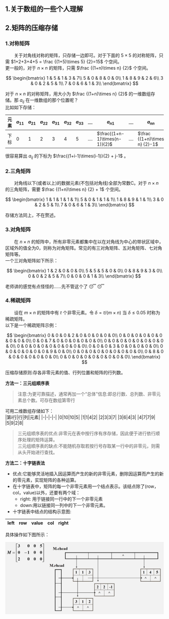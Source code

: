 ## 1.关于数组的一些个人理解

## 2.矩阵的压缩存储  
### 1.对称矩阵
　　关于对角线对称的矩阵，只存储一边即可。对于下面的 $5\times5$ 的对称矩阵，只需 $1+2+3+4+5 = \frac {(1+5)\times 5} {2}=15$ 个空间。  
更一般的，对于 $n\times n$ 的矩阵，只需 $\frac {(1+n)\times n} {2}$ 个空间。  
 
$$
\begin{bmatrix}
1 & 5 & 1 & 3 & 7\\
5 & 0 & 8 & 0 & 0\\
1 & 8 & 9 & 2 & 6\\
3 & 0 & 2 & 5 & 1\\
7 & 0 & 6 & 1 & 3\\
\end{bmatrix}
$$  

对于 $n\times n$ 的对称矩阵，用大小为 $\frac {(1+n)\times n} {2}$ 的一维数组存储。那 ${a}_ {ij}$ 在一维数组的那个位置呢？  
比如如下存储：  

|元素| ${a}_ {11}$ | ${a}_ {21}$ | ${a}_ {22}$ | ${a}_ {31}$ | ${a}_ {32}$ | ${a}_ {33}$ |....| ${a}_ {n1}$ |....| ${a}_ {nn}$ |  
|----|-------------|-------------|-------------|-------------|-------------|-------------|----|-------------|----|-------------|
|下标|0            |1            |2            |3            |4            |5            |....|$\frac{(1+n-1)\times(n-1)}{2}$|....| $\frac {(1+n)\times n} {2}-1$ |

很容易算出 ${a}_ {ij}$ 的下标为 $\frac{(1+i-1)\times(i-1)}{2} + j-1$ 。  

### 2.三角矩阵
　　对角线以下(或者以上)的数据元素(不包括对角线)全部为常数C。对于 $n\times n$ 的三角矩阵，需要 $\frac {(1+n)\times n} {2} + 1$ 个空间。  

$$
\begin{bmatrix}
1 & 1 & 1 & 1 & 1\\
5 & 0 & 1 & 1 & 1\\
1 & 8 & 9 & 1 & 1\\
3 & 0 & 2 & 5 & 1\\
7 & 0 & 6 & 1 & 3\\
\end{bmatrix}
$$ 

存储方法同上，不在赘述。  

### 3.对角矩阵
　　在 $n\times n$ 的矩阵中，所有非零元素都集中在以在对角线为中心的带状区域中，区域外的值全为0，则称为对角矩阵。常见的有三对角矩阵、五对角矩阵、七对角矩阵等。  
一个三对角矩阵如下所示：  

$$
\begin{bmatrix}
1 & 2 & 0 & 0 & 0\\
5 & 5 & 5 & 0 & 0\\
0 & 8 & 9 & 3 & 0\\
0 & 0 & 2 & 5 & 7\\
0 & 0 & 0 & 1 & 3\\
\end{bmatrix}
$$ 

老师讲的感觉有点怪怪的......先不管这个了 :sleeping: :sleeping:  

### 4.稀疏矩阵
　　设在 $m\times n$ 的矩阵中有 $t$ 个非零元素。令 $δ = t/(m\times n)$ 当 $δ≤0.05$ 时称为稀疏矩阵。  
以下是一个稀疏矩阵示例：  

$$
\begin{bmatrix}
0 & 0 & 0 & 2 & 0 & 0 & 0 & 0 & 0\\
0 & 0 & 0 & 0 & 0 & 0 & 0 & 0 & 0\\
0 & 0 & 7 & 0 & 0 & 0 & 0 & 0 & 0\\
0 & 0 & 0 & 0 & 0 & 0 & 0 & 0 & 0\\
0 & 0 & 0 & 0 & 0 & 0 & 0 & 0 & 0\\
0 & 0 & 0 & 3 & 0 & 0 & 0 & 0 & 0\\
0 & 0 & 0 & 0 & 0 & 0 & 9 & 0 & 0\\
0 & 0 & 0 & 0 & 0 & 0 & 0 & 0 & 0\\
0 & 8 & 0 & 0 & 0 & 0 & 0 & 0 & 0\\
0 & 0 & 0 & 0 & 0 & 0 & 0 & 0 & 0\\
\end{bmatrix}
$$ 

压缩存储原则:存各非零元素的值、行列位置和矩阵的行列数。  

**方法一：三元组顺序表**  
>注意:为更可靠描述，通常再加一个“总体”信息:即总行数、总列数、非零元素总个数。可存在数组第零行

可用二维数组存储如下：  
|第i行|行|列|元素|
|-|-|-|-|
|0|10|10|5|
|1|1|4|2|
|2|3|3|7|
|3|6|4|3|
|4|7|7|9|
|5|9|2|8|

>三元组顺序表的优点:非零元在表中按行序有序存储，因此便于进行依行顺序处理的矩阵运算。  
>三元组顺序表的缺点:不能随机存取若按行号存取某一行中的非零元，则需从头开始进行查找。

**方法二：十字链表法**  

- 优点:它能够灵活地插入因运算而产生的新的非零元素，删除因运算而产生的新的零元素，实现矩阵的各种运算。  
- 在十字链表中，矩阵的每一个非零元素用一个结点表示。该结点除了(row，col，value)以外，还要有两个域：  
    - right: 用于链接同一行中的下一个非零元素  
    - down:用以链接同一列中的下一个非零元素。
- 十字链表中结点的结构示意图:

|**left**|**row**|value|**col**|**right**|
|----------------------|-------------------|-----|-------------------|-----------------------|

具体操作如下图所示：  
<div><img src="./images/十字链表.png"></div>  
